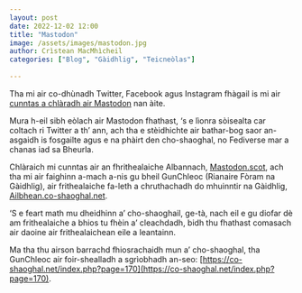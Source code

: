 ```yaml
---
layout: post
date: 2022-12-02 12:00
title: "Mastodon"
image: /assets/images/mastodon.jpg
author: Crìstean MacMhìcheil
categories: ["Blog", "Gàidhlig", "Teicneòlas"]
  
---
```


Tha mi air co-dhùnadh Twitter, Facebook agus Instagram fhàgail is mi air [cunntas a chlàradh air Mastodon](https://abairthusa.scot/@angeidheal) nan àite.

Mura h-eil sibh eòlach air Mastodon fhathast, ‘s e lìonra sòisealta car coltach ri  Twitter a th’ ann, ach tha e stèidhichte air bathar-bog saor an-asgaidh is fosgailte agus e na phàirt den cho-shaoghal, no Fediverse mar a chanas iad sa Bheurla.

Chlàraich mi cunntas air an fhrithealaiche Albannach, [Mastodon.scot](https://mastodon.scot/), ach tha mi air faighinn a-mach a-nis gu bheil GunChleoc (Rianaire Fòram na Gàidhlig), air frithealaiche fa-leth a chruthachadh do mhuinntir na Gàidhlig, [Ailbhean.co-shaoghal.net](https://ailbhean.co-shaoghal.net/public).

‘S e feart math mu dheidhinn a’ cho-shaoghail, ge-tà, nach eil e gu diofar dè am frithealaiche a bhios tu fhèin a’ cleachdadh, bidh thu fhathast comasach air daoine air frithealaichean eile a leantainn.

Ma tha thu airson barrachd fhiosrachaidh mun a’ cho-shaoghal, tha GunChleoc air foir-shealladh a sgrìobhadh an-seo: [https://co-shaoghal.net/index.php?page=170](https://co-shaoghal.net/index.php?page=170).